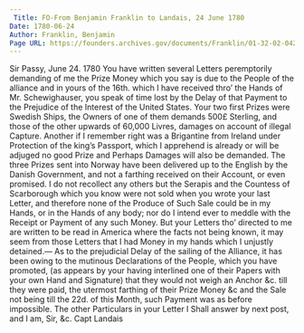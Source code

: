 ```yaml
---
 Title: FO-From Benjamin Franklin to Landais, 24 June 1780
Date: 1780-06-24
Author: Franklin, Benjamin
Page URL: https://founders.archives.gov/documents/Franklin/01-32-02-0427
---
```


Sir
Passy, June 24. 1780
You have written several Letters peremptorily demanding of me the Prize Money which you say is due to the People of the alliance and in yours of the 16th. which I have received thro’ the Hands of Mr. Schewighauser, you speak of time lost by the Delay of that Payment to the Prejudice of the Interest of the United States. Your two first Prizes were Swedish Ships, the Owners of one of them demands 500£ Sterling, and those of the other upwards of 60,000 Livres, damages on account of illegal Capture. Another if I remember right was a Brigantine from Ireland under Protection of the king’s Passport, which I apprehend is already or will be adjuged no good Prize and Perhaps Damages will also be demanded. The three Prizes sent into Norway have been delivered up to the English by the Danish Government, and not a farthing received on their Account, or even promised. I do not recollect any others but the Serapis and the Countess of Scarborough which you know were not sold when you wrote your last Letter, and therefore none of the Produce of Such Sale could be in my Hands, or in the Hands of any body; nor do I intend ever to meddle with the Receipt or Payment of any such Money. But your Letters tho’ directed to me are written to be read in America where the facts not being known, it may seem from those Letters that I had Money in my hands which I unjustly detained.— As to the prejudicial Delay of the sailing of the Alliance, it has been owing to the mutinous Declarations of the People, which you have promoted, (as appears by your having interlined one of their Papers with your own Hand and Signature) that they would not weigh an Anchor &c. till they were paid, the utermost farthing of their Prize Money &c and the Sale not being till the 22d. of this Month, such Payment was as before impossible.
The other Particulars in your Letter I Shall answer by next post, and I am, Sir, &c.
Capt Landais

